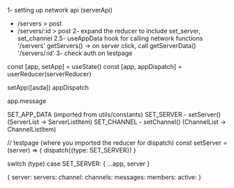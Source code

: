 1- setting up network api (serverApi)

- /servers > post
- /servers/:id > post
  2- expand the reducer to include set_server, set_channel
  2.5- useAppData hook for calling network functions '/servers' getServers()
  -> on server click, call getServerData() '/servers/:id'
  3- check auth on testpage

const [app, setApp] = useState()
const [app, appDispatch] = userReducer(serverReducer)

setApp([asda])
appDispatch

app.message

SET_APP_DATA (imported from utils/constants)
SET_SERVER - setServer() (ServerList -> ServerListItem)
SET_CHANNEL - setChannel() (ChannelList -> ChannelListItem)

// testpage (where you imported the reducer for dispatch)
const setServer = (server) => {
dispatch({type: SET_SERVER})
}

switch (type)
case SET_SERVER:
{
...app,
server
}

{
server:
servers:
channel:
channels:
messages:
members:
active:
}

<ServerList 
  servers={state.servers}
  server={state.server}
  onChange={setServer} 
/>
